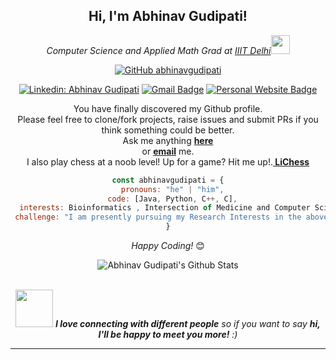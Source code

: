<div align="center">
<h2> Hi, I'm Abhinav Gudipati! </h2>

<p><em>Computer Science and Applied Math Grad at <a href="https://www.iiitd.ac.in/">IIIT Delhi</a><img src="https://media.giphy.com/media/fYSnHlufseco8Fh93Z/giphy.gif" width="30"></br>
</em></p>

[![GitHub abhinavgudipati](https://img.shields.io/github/followers/abhinavgudipati?label=follow&style=social)](https://github.com/abhinavgudipati)  

[![Linkedin: Abhinav Gudipati](https://img.shields.io/badge/-abhinavgudipati-blue?style=flat-square&logo=Linkedin&logoColor=white&link=https://www.linkedin.com/in/abhinav-gudipati-609794197/)](https://www.linkedin.com/in/abhinav-gudipati-609794197/)
[![Gmail Badge](https://img.shields.io/badge/-abhinavgudipati-d14836?style=flat-square&logo=Gmail&logoColor=white&link=mailto:abhinav19227@iiitd.ac.in)](mailto:abhinav19227@iiitd.ac.in)
[![Personal Website Badge](https://img.shields.io/badge/-abhinavgudipati-d14836?style=flat-square&logo=website&logoColor=blue&link=https://abhinavgudipati.github.io/)](https://abhinavgudipati.github.io/)

</div>


<div align="center" width="50">

</div>

<div align="center">

You have finally discovered my Github profile. <br>
Please feel free to clone/fork projects, raise issues and submit PRs if you think something could be better. <br>
Ask me anything <a href="https://github.com/abhinavgudipati/abhinavgudipati/issues/new"><b>here</b></a><br>
or <a href="mailto:abhinav19227@iiitd.ac.in"><b>email</b></a> me.<br>I also play chess at a noob level! Up for a game? Hit me up!.<a href="https://lichess.org/@/abhinavgudipati"><b> LiChess </b></br></a>

```Javascript
const abhinavgudipati = {
  pronouns: "he" | "him",
  code: [Java, Python, C++, C],
  interests: Bioinformatics , Intersection of Medicine and Computer Science, 
 challenge: "I am presently pursuing my Research Interests in the above mentioned fields!"
}
```

<i>Happy Coding!</i> 😊

</div>

<div align="center">

<img align="center" src="https://github-readme-stats.vercel.app/api?username=abhinavgudipati&include_all_commits=true&count_private=true&show_icons=true&line_height=20&title_color=7A7ADB&icon_color=2234AE&text_color=D3D3D3&bg_color=0,000000,130F40" alt="Abhinav Gudipati's Github Stats">

</br>
</br>


<img src="https://media.giphy.com/media/LnQjpWaON8nhr21vNW/giphy.gif" width="60"> <em><b>I love connecting with different people</b> so if you want to say <b>hi, I'll be happy to meet you more!</b> :)</em>

---

